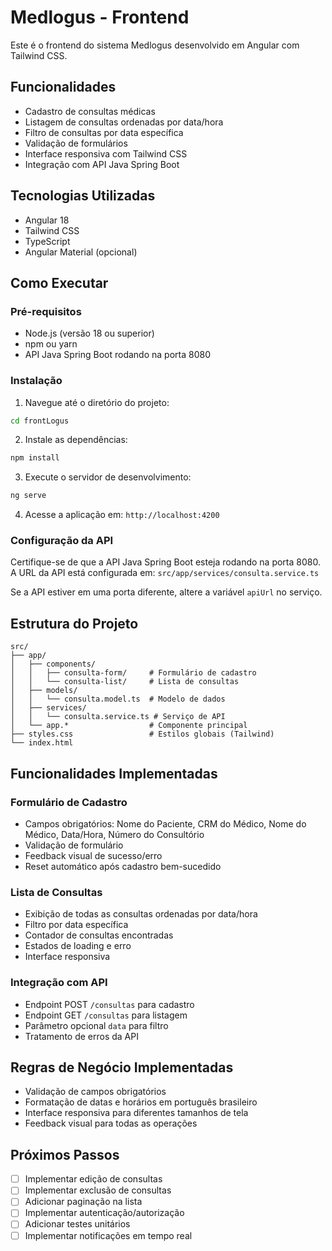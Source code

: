 # Medlogus - Frontend

Este é o frontend do sistema Medlogus desenvolvido em Angular com Tailwind CSS.

## Funcionalidades

- Cadastro de consultas médicas
- Listagem de consultas ordenadas por data/hora
- Filtro de consultas por data específica
- Validação de formulários
- Interface responsiva com Tailwind CSS
- Integração com API Java Spring Boot

## Tecnologias Utilizadas

- Angular 18
- Tailwind CSS
- TypeScript
- Angular Material (opcional)

## Como Executar

### Pré-requisitos

- Node.js (versão 18 ou superior)
- npm ou yarn
- API Java Spring Boot rodando na porta 8080

### Instalação

1. Navegue até o diretório do projeto:
```bash
cd frontLogus
```

2. Instale as dependências:
```bash
npm install
```

3. Execute o servidor de desenvolvimento:
```bash
ng serve
```

4. Acesse a aplicação em: `http://localhost:4200`

### Configuração da API

Certifique-se de que a API Java Spring Boot esteja rodando na porta 8080. A URL da API está configurada em:
`src/app/services/consulta.service.ts`

Se a API estiver em uma porta diferente, altere a variável `apiUrl` no serviço.

## Estrutura do Projeto

```
src/
├── app/
│   ├── components/
│   │   ├── consulta-form/     # Formulário de cadastro
│   │   └── consulta-list/     # Lista de consultas
│   ├── models/
│   │   └── consulta.model.ts  # Modelo de dados
│   ├── services/
│   │   └── consulta.service.ts # Serviço de API
│   └── app.*                  # Componente principal
├── styles.css                 # Estilos globais (Tailwind)
└── index.html
```

## Funcionalidades Implementadas

### Formulário de Cadastro
- Campos obrigatórios: Nome do Paciente, CRM do Médico, Nome do Médico, Data/Hora, Número do Consultório
- Validação de formulário
- Feedback visual de sucesso/erro
- Reset automático após cadastro bem-sucedido

### Lista de Consultas
- Exibição de todas as consultas ordenadas por data/hora
- Filtro por data específica
- Contador de consultas encontradas
- Estados de loading e erro
- Interface responsiva

### Integração com API
- Endpoint POST `/consultas` para cadastro
- Endpoint GET `/consultas` para listagem
- Parâmetro opcional `data` para filtro
- Tratamento de erros da API

## Regras de Negócio Implementadas

- Validação de campos obrigatórios
- Formatação de datas e horários em português brasileiro
- Interface responsiva para diferentes tamanhos de tela
- Feedback visual para todas as operações

## Próximos Passos

- [ ] Implementar edição de consultas
- [ ] Implementar exclusão de consultas
- [ ] Adicionar paginação na lista
- [ ] Implementar autenticação/autorização
- [ ] Adicionar testes unitários
- [ ] Implementar notificações em tempo real